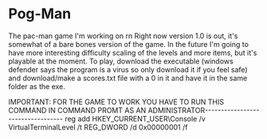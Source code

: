 # Pog-Man
The pac-man game I'm working on rn
Right now version 1.0 is out, it's somewhat of a bare bones version of the game.
In the future I'm going to have more interesting difficulty scaling of the levels and more items, but it's playable at the moment.
To play, download the executable (windows defender says the program is a virus so only download it if you feel safe) and download/make a scores.txt file with a 0 in it and have it in the same folder as the exe.

IMPORTANT: FOR THE GAME TO WORK YOU HAVE TO RUN THIS COMMAND IN COMMAND PROMT AS AN ADMINISTRATOR----------------------------------
reg add HKEY_CURRENT_USER\Console /v VirtualTerminalLevel /t REG_DWORD /d 0x00000001 /f
